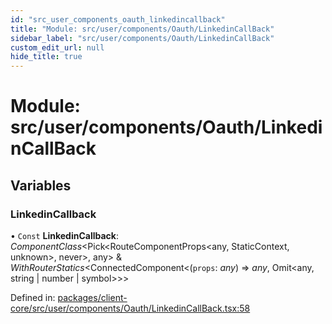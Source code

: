 ```yaml
---
id: "src_user_components_oauth_linkedincallback"
title: "Module: src/user/components/Oauth/LinkedinCallBack"
sidebar_label: "src/user/components/Oauth/LinkedinCallBack"
custom_edit_url: null
hide_title: true
---
```


# Module: src/user/components/Oauth/LinkedinCallBack

## Variables

### LinkedinCallback

• `Const` **LinkedinCallback**: *ComponentClass*<Pick<RouteComponentProps<any, StaticContext, unknown\>, never\>, any\> & *WithRouterStatics*<ConnectedComponent<(`props`: *any*) => *any*, Omit<any, string \| number \| symbol\>\>\>

Defined in: [packages/client-core/src/user/components/Oauth/LinkedinCallBack.tsx:58](https://github.com/xr3ngine/xr3ngine/blob/2d83606b6/packages/client-core/src/user/components/Oauth/LinkedinCallBack.tsx#L58)
